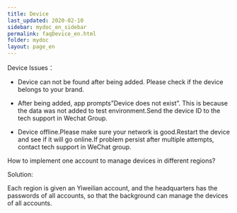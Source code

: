```yaml
---
title: Device
last_updated: 2020-02-10
sidebar: mydoc_en_sidebar
permalink: faqDevice_en.html
folder: mydoc
layout: page_en
---
```

Device Issues：

- Device can not be found after being added. Please check if the device belongs to your brand.

- After being added, app prompts”Device does not exist”. This is because the data was not added to test environment.Send the device ID to the tech support in Wechat Group.
- Device offline.Please make sure your network is good.Restart the device and see if it will go online.If problem persist after multiple attempts, contact tech support in WeChat group.

How to implement one account to manage devices in different regions?

Solution:

Each region is given an Yiweilian account, and the headquarters has the passwords of all accounts, so that the background can manage the devices of all accounts.